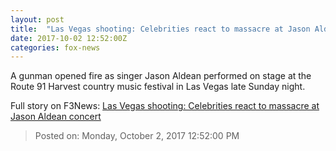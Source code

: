 ```yaml
---
layout: post
title:  "Las Vegas shooting: Celebrities react to massacre at Jason Aldean concert"
date: 2017-10-02 12:52:00Z
categories: fox-news
---
```


A gunman opened fire as singer Jason Aldean performed on stage at the Route 91 Harvest country music festival in Las Vegas late Sunday night.


Full story on F3News: [Las Vegas shooting: Celebrities react to massacre at Jason Aldean concert](http://www.f3nws.com/n/fZN4uF)

> Posted on: Monday, October 2, 2017 12:52:00 PM
